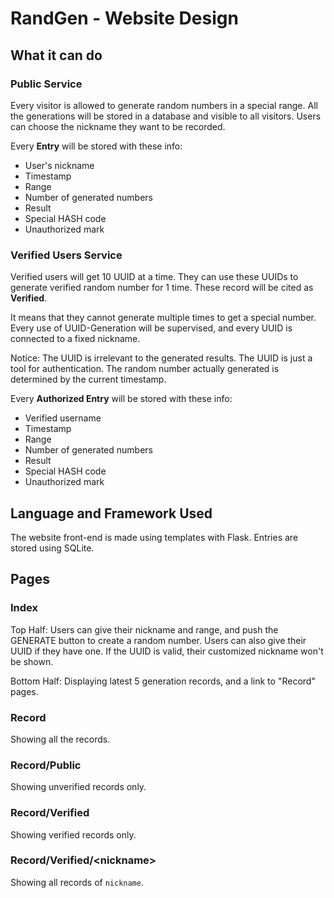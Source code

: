 # RandGen - Website Design

## What it can do

### Public Service

Every visitor is allowed to generate random numbers in a special range.
All the generations will be stored in a database and visible to all visitors.
Users can choose the nickname they want to be recorded.

Every **Entry** will be stored with these info:

- User's nickname
- Timestamp
- Range
- Number of generated numbers
- Result
- Special HASH code
- Unauthorized mark

### Verified Users Service

Verified users will get 10 UUID at a time. 
They can use these UUIDs to generate verified random number for 1 time.
These record will be cited as **Verified**.

It means that they cannot generate multiple times to get a special number.
Every use of UUID-Generation will be supervised, and every UUID is connected to a fixed nickname.

Notice: The UUID is irrelevant to the generated results.
The UUID is just a tool for authentication.
The random number actually generated is determined by the current timestamp.

Every **Authorized Entry** will be stored with these info:

- Verified username
- Timestamp
- Range
- Number of generated numbers
- Result
- Special HASH code
- Unauthorized mark

## Language and Framework Used

The website front-end is made using templates with Flask.
Entries are stored using SQLite.

## Pages

### Index

Top Half: Users can give their nickname and range, and push the GENERATE button to create a random number.
Users can also give their UUID if they have one. If the UUID is valid, their customized nickname won't be shown.

Bottom Half: Displaying latest 5 generation records, and a link to "Record" pages.

### Record

Showing all the records.

### Record/Public

Showing unverified records only.

### Record/Verified

Showing verified records only.

### Record/Verified/\<nickname\>

Showing all records of `nickname`.